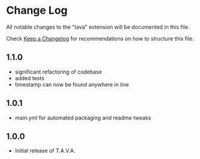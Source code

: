 # Change Log

All notable changes to the "tava" extension will be documented in this file.

Check [Keep a Changelog](http://keepachangelog.com/) for recommendations on how to structure this file.


## 1.1.0

- significant refactoring of codebase
- added tests
- timestamp can now be found anywhere in line

## 1.0.1

- main.yml for automated packaging and readme tweaks

## 1.0.0

- Initial release of T.A.V.A.
